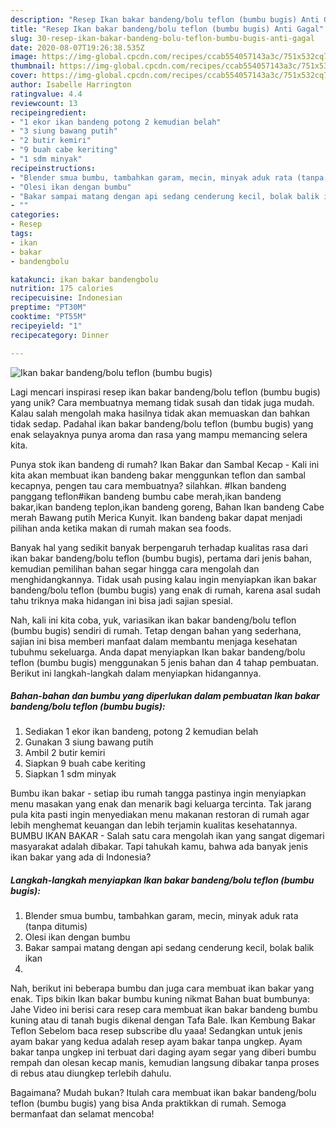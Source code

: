 ```yaml
---
description: "Resep Ikan bakar bandeng/bolu teflon (bumbu bugis) Anti Gagal"
title: "Resep Ikan bakar bandeng/bolu teflon (bumbu bugis) Anti Gagal"
slug: 30-resep-ikan-bakar-bandeng-bolu-teflon-bumbu-bugis-anti-gagal
date: 2020-08-07T19:26:38.535Z
image: https://img-global.cpcdn.com/recipes/ccab554057143a3c/751x532cq70/ikan-bakar-bandengbolu-teflon-bumbu-bugis-foto-resep-utama.jpg
thumbnail: https://img-global.cpcdn.com/recipes/ccab554057143a3c/751x532cq70/ikan-bakar-bandengbolu-teflon-bumbu-bugis-foto-resep-utama.jpg
cover: https://img-global.cpcdn.com/recipes/ccab554057143a3c/751x532cq70/ikan-bakar-bandengbolu-teflon-bumbu-bugis-foto-resep-utama.jpg
author: Isabelle Harrington
ratingvalue: 4.4
reviewcount: 13
recipeingredient:
- "1 ekor ikan bandeng potong 2 kemudian belah"
- "3 siung bawang putih"
- "2 butir kemiri"
- "9 buah cabe keriting"
- "1 sdm minyak"
recipeinstructions:
- "Blender smua bumbu, tambahkan garam, mecin, minyak aduk rata (tanpa ditumis)"
- "Olesi ikan dengan bumbu"
- "Bakar sampai matang dengan api sedang cenderung kecil, bolak balik ikan"
- ""
categories:
- Resep
tags:
- ikan
- bakar
- bandengbolu

katakunci: ikan bakar bandengbolu 
nutrition: 175 calories
recipecuisine: Indonesian
preptime: "PT30M"
cooktime: "PT55M"
recipeyield: "1"
recipecategory: Dinner

---
```



![Ikan bakar bandeng/bolu teflon (bumbu bugis)](https://img-global.cpcdn.com/recipes/ccab554057143a3c/751x532cq70/ikan-bakar-bandengbolu-teflon-bumbu-bugis-foto-resep-utama.jpg)

Lagi mencari inspirasi resep ikan bakar bandeng/bolu teflon (bumbu bugis) yang unik? Cara membuatnya memang tidak susah dan tidak juga mudah. Kalau salah mengolah maka hasilnya tidak akan memuaskan dan bahkan tidak sedap. Padahal ikan bakar bandeng/bolu teflon (bumbu bugis) yang enak selayaknya punya aroma dan rasa yang mampu memancing selera kita.

Punya stok ikan bandeng di rumah? Ikan Bakar dan Sambal Kecap - Kali ini kita akan membuat ikan bandeng bakar menggunkan teflon dan sambal kecapnya, pengen tau cara membuatnya? silahkan. #Ikan bandeng panggang teflon#ikan bandeng bumbu cabe merah,ikan bandeng bakar,ikan bandeng teplon,ikan bandeng goreng, Bahan Ikan bandeng Cabe merah Bawang putih Merica Kunyit. Ikan bandeng bakar dapat menjadi pilihan anda ketika makan di rumah makan sea foods.

Banyak hal yang sedikit banyak berpengaruh terhadap kualitas rasa dari ikan bakar bandeng/bolu teflon (bumbu bugis), pertama dari jenis bahan, kemudian pemilihan bahan segar hingga cara mengolah dan menghidangkannya. Tidak usah pusing kalau ingin menyiapkan ikan bakar bandeng/bolu teflon (bumbu bugis) yang enak di rumah, karena asal sudah tahu triknya maka hidangan ini bisa jadi sajian spesial.


Nah, kali ini kita coba, yuk, variasikan ikan bakar bandeng/bolu teflon (bumbu bugis) sendiri di rumah. Tetap dengan bahan yang sederhana, sajian ini bisa memberi manfaat dalam membantu menjaga kesehatan tubuhmu sekeluarga. Anda dapat menyiapkan Ikan bakar bandeng/bolu teflon (bumbu bugis) menggunakan 5 jenis bahan dan 4 tahap pembuatan. Berikut ini langkah-langkah dalam menyiapkan hidangannya.

<!--inarticleads1-->

##### Bahan-bahan dan bumbu yang diperlukan dalam pembuatan Ikan bakar bandeng/bolu teflon (bumbu bugis):

1. Sediakan 1 ekor ikan bandeng, potong 2 kemudian belah
1. Gunakan 3 siung bawang putih
1. Ambil 2 butir kemiri
1. Siapkan 9 buah cabe keriting
1. Siapkan 1 sdm minyak


Bumbu ikan bakar - setiap ibu rumah tangga pastinya ingin menyiapkan menu masakan yang enak dan menarik bagi keluarga tercinta. Tak jarang pula kita pasti ingin menyediakan menu makanan restoran di rumah agar lebih menghemat keuangan dan lebih terjamin kualitas kesehatannya. BUMBU IKAN BAKAR - Salah satu cara mengolah ikan yang sangat digemari masyarakat adalah dibakar. Tapi tahukah kamu, bahwa ada banyak jenis ikan bakar yang ada di Indonesia? 

<!--inarticleads2-->

##### Langkah-langkah menyiapkan Ikan bakar bandeng/bolu teflon (bumbu bugis):

1. Blender smua bumbu, tambahkan garam, mecin, minyak aduk rata (tanpa ditumis)
1. Olesi ikan dengan bumbu
1. Bakar sampai matang dengan api sedang cenderung kecil, bolak balik ikan
1. 


Nah, berikut ini beberapa bumbu dan juga cara membuat ikan bakar yang enak. Tips bikin Ikan bakar bumbu kuning nikmat Bahan buat bumbunya: Jahe Video ini berisi cara resep cara membuat ikan bakar bandeng bumbu kuning atau di tanah bugis dikenal dengan Tafa Bale. Ikan Kembung Bakar Teflon Sebelom baca resep subscribe dlu yaaa! Sedangkan untuk jenis ayam bakar yang kedua adalah resep ayam bakar tanpa ungkep. Ayam bakar tanpa ungkep ini terbuat dari daging ayam segar yang diberi bumbu rempah dan olesan kecap manis, kemudian langsung dibakar tanpa proses di rebus atau diungkep terlebih dahulu. 

Bagaimana? Mudah bukan? Itulah cara membuat ikan bakar bandeng/bolu teflon (bumbu bugis) yang bisa Anda praktikkan di rumah. Semoga bermanfaat dan selamat mencoba!
